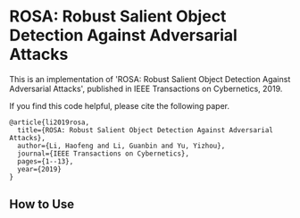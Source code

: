 # ROSA: Robust Salient Object Detection Against Adversarial Attacks

This is an implementation of 'ROSA: Robust Salient Object Detection Against Adversarial Attacks', published in IEEE Transactions on Cybernetics, 2019. 

If you find this code helpful, please cite the following paper.
```
@article{li2019rosa,
  title={ROSA: Robust Salient Object Detection Against Adversarial Attacks},
  author={Li, Haofeng and Li, Guanbin and Yu, Yizhou},
  journal={IEEE Transactions on Cybernetics},
  pages={1--13},
  year={2019}
}
```

## How to Use
